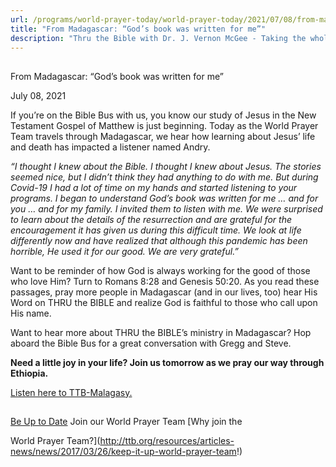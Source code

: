 ```yaml
---
url: /programs/world-prayer-today/world-prayer-today/2021/07/08/from-madagascar-god-s-book-was-written-for-me
title: "From Madagascar: “God’s book was written for me”"
description: "Thru the Bible with Dr. J. Vernon McGee - Taking the whole Word to the whole world"
---
```







## 
 From Madagascar: “God’s book was written for me”


July 08, 2021




If you’re on the Bible Bus with us, you know our study of Jesus in the New Testament Gospel of Matthew is just beginning. Today as the World Prayer Team travels through Madagascar, we hear how learning about Jesus’ life and death has impacted a listener named Andry. 

*“I thought I knew about the Bible. I thought I knew about Jesus. The stories seemed nice, but I didn’t think they had anything to do with me. But during Covid-19 I had a lot of time on my hands and started listening to your programs. I began to understand God’s book was written for me … and for you … and for my family. I invited them to listen with me. We were surprised to learn about the details of the resurrection and are grateful for the encouragement it has given us during this difficult time. We look at life differently now and have realized that although this pandemic has been horrible, He used it for our good. We are very grateful.”*

Want to be reminder of how God is always working for the good of those who love Him? Turn to Romans 8:28 and Genesis 50:20. As you read these passages, pray more people in Madagascar (and in our lives, too) hear His Word on THRU the BIBLE and realize God is faithful to those who call upon His name.

Want to hear more about THRU the BIBLE’s ministry in Madagascar? Hop aboard the Bible Bus for a great conversation with Gregg and Steve.

**Need a little joy in your life? Join us tomorrow as we pray our way through Ethiopia.**

[Listen here to TTB-Malagasy.](https://ttb.twr.org/home/day,0202/language,PLT) 







## 




[Be Up to Date](http://feeds.feedburner.com/WorldPrayerToday "World Prayer Today RSS Feed")
Join our World Prayer Team
[Why join the  

World Prayer Team?](http://ttb.org/resources/articles-news/news/2017/03/26/keep-it-up-world-prayer-team!)




